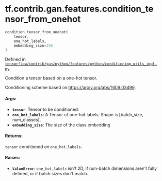 <div itemscope itemtype="http://developers.google.com/ReferenceObject">
<meta itemprop="name" content="tf.contrib.gan.features.condition_tensor_from_onehot" />
</div>

# tf.contrib.gan.features.condition_tensor_from_onehot

``` python
condition_tensor_from_onehot(
    tensor,
    one_hot_labels,
    embedding_size=256
)
```



Defined in [`tensorflow/contrib/gan/python/features/python/conditioning_utils_impl.py`](https://www.tensorflow.org/code/tensorflow/contrib/gan/python/features/python/conditioning_utils_impl.py).

Condition a tensor based on a one-hot tensor.

Conditioning scheme based on https://arxiv.org/abs/1609.03499.

#### Args:

* <b>`tensor`</b>: Tensor to be conditioned.
* <b>`one_hot_labels`</b>: A Tensor of one-hot labels. Shape is
    [batch_size, num_classes].
* <b>`embedding_size`</b>: The size of the class embedding.


#### Returns:

`tensor` conditioned on `one_hot_labels`.


#### Raises:

* <b>`ValueError`</b>: `one_hot_labels` isn't 2D, if non-batch dimensions aren't
    fully defined, or if batch sizes don't match.